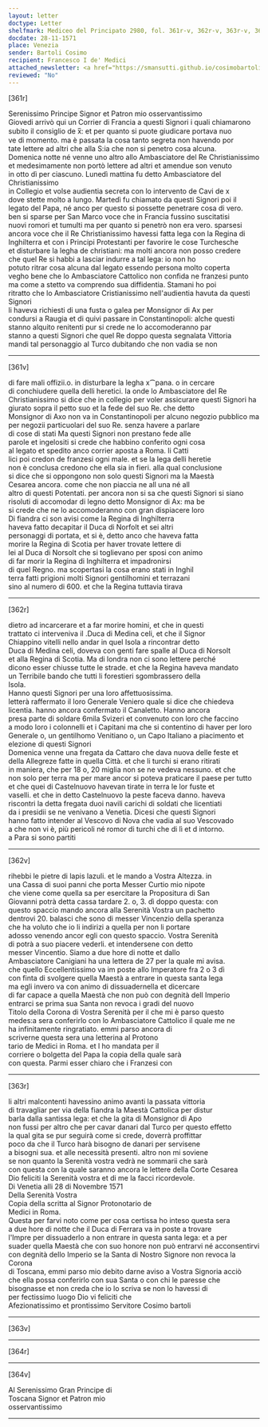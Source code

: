 ```yaml
---
layout: letter
doctype: Letter
shelfmark: Mediceo del Principato 2980, fol. 361r-v, 362r-v, 363r-v, 364r-v
docdate: 28-11-1571
place: Venezia
sender: Bartoli Cosimo
recipient: Francesco I de' Medici
attached_newsletter: <a href="https://smansutti.github.io/cosimobartoli/texts/3081_055/">3081_055</a>
reviewed: "No"
---
```


[361r]  
  
  
Serenissimo Principe Signor et Patron mio osservantissimo  
Giovedi arrivò qui un Corrier di Francia a questi Signori i quali chiamarono  
subito il consiglio de x̅: et per quanto si puote giudicare portava nuo  
ve di momento. ma è passata la cosa tanto segreta non havendo por  
tate lettere ad altri che alla S:ia che non si penetro cosa alcuna.  
Domenica notte né venne uno altro allo Ambasciatore del Re Christianissimo  
et medesimamente non portò lettere ad altri et amendue son venuto  
in otto dì per ciascuno. Lunedì mattina fu detto Ambasciatore del Christianissimo  
in Collegio et volse audientia secreta con lo intervento de Cavi de x  
dove stette molto a lungo. Martedì fu chiamato da questi Signori poi il  
legato del Papa, né anco per questo si possette penetrare cosa di vero.  
ben si sparse per San Marco voce che in Francia fussino suscitatisi  
nuovi romori et tumulti ma per quanto si penetrò non era vero. sparsesi  
ancora voce che il Re Christianissimo havessi fatta lega con la Regina di  
Inghilterra et con i Principi Protestanti per favorire le cose Turchesche  
et disturbare la legha de christiani: ma molti ancora non posso credere  
che quel Re si habbi a lasciar indurre a tal lega: io non ho  
potuto ritrar cosa alcuna dal legato essendo persona molto coperta  
vegho bene che lo Ambasciatore Cattolico non confida ne franzesi punto  
ma come a stetto va comprendo sua diffidentia. Stamani ho poi  
ritratto che lo Ambasciatore Cristianissimo nell'audientia havuta da questi Signori  
li haveva richiesti di una fusta o galea per Monsignor di Ax per  
condursi a Raugia et di quivi passare in Constantinopoli: alche questi  
stanno alquito renitenti pur si crede ne lo accomoderanno par  
stanno a questi Signori che quel Re doppo questa segnalata Vittoria  
mandi tal personaggio al Turco dubitando che non vadia se non  
  
---  

[361v]  
  
  
di fare mali offizii.o. in disturbare la legha x⁀pana. o in cercare  
di conchiudere quella delli heretici. la onde lo Ambasciatore del Re  
Christianissimo si dice che in collegio per voler assicurare questi Signori ha  
giurato sopra il petto suo et la fede del suo Re. che detto  
Monsignor di Axo non va in Constantinopoli per alcuno negozio pubblico ma  
per negozii particuolari del suo Re. senza havere a parlare  
di cose di stati Ma questi Signori non prestano fede alle  
parole et ingelositi si crede che habbino conferito ogni cosa  
al legato et spedito anco corrier aposta a Roma. li Catti  
lici poi credon de franzesi ogni male. et se la lega delli heretie  
non è conclusa credono che ella sia in fieri. alla qual conclusione  
si dice che si oppongono non solo questi Signori ma la Maestà  
Cesarea ancora. come che non piaccia ne all una né all  
altro di questi Potentati. per ancora non si sa che questi Signori si siano  
risoluti di accomodar di legno detto Monsignor di Ax: ma be  
si crede che ne lo accomoderanno con gran dispiacere loro  
Di fiandra ci son avisi come la Regina di Inghilterra  
haveva fatto decapitar il Duca di Norfolt et sei altri  
personaggi di portata, et si è, detto anco che haveva fatta  
morire la Regina di Scotia per haver trovate lettere di  
lei al Duca di Norsolt che si toglievano per sposi con animo  
di far morir la Regina di Inghilterra et impadronirsi  
di quel Regno. ma scopertasi la cosa erano stati in Inghil  
terra fatti prigioni molti Signori gentilhomini et terrazani  
sino al numero di 600. et che la Regina tuttavia tirava  
  
---  

[362r]  
  
  
dietro ad incarcerare et a far morire homini, et che in questi  
trattato ci interveniva il .Duca di Medina celi, et che il Signor  
Chiappino vitelli nello andar in quel Isola a rincontrar detto  
Duca di Medina celi, doveva con genti fare spalle al Duca di Norsolt  
et alla Regina di Scotia. Ma di londra non ci sono lettere perché  
dicono esser chiusse tutte le strade. et che la Regina haveva mandato  
un Terribile bando che tutti li forestieri sgombrassero della  
Isola.  
Hanno questi Signori per una loro affettuosissima.  
letterà raffermato il loro Generale Veniero quale si dice che chiedeva  
licentia. hanno ancora confermato il Canaletto. Hanno ancora  
presa parte di soldare 6mila Svizeri et convenuto con loro che faccino  
a modo loro i colonnelli et i Capitani ma che si contentino di haver per loro  
Generale o, un gentilhomo Venitiano o, un Capo Italiano a piacimento et  
elezione di questi Signori  
Domenica venne una fregata da Cattaro che dava nuova delle feste et  
della Allegreze fatte in quella Città. et che li turchi si erano ritirati  
in maniera, che per 18 o, 20 miglia non se ne vedeva nessuno. et che  
non solo per terra ma per mare ancor si poteva praticare il paese per tutto  
et che quei di Castelnuovo havevan tirate in terra le lor fuste et  
vaselli. et che in detto Castelnuovo la peste faceva danno. haveva  
riscontri la detta fregata duoi navili carichi di soldati che licentiati  
da i presidii se ne venivano a Venetia. Dicesi che questi Signori  
hanno fatto intender al Vescovo di Nova che vadia al suo Vescovado  
a che non vi è, più pericoli né romor di turchi che di lì et d intorno.  
a Para si sono partiti  
  
---  

[362v]  
  
  
rihebbi le pietre di lapis lazuli. et le mando a Vostra Altezza. in  
una Cassa di suoi panni che porta Messer Curtio mio nipote  
che viene come quella sa per esercitare la Propositura di San  
Giovanni potrà detta cassa tardare 2. o, 3. dì doppo questa: con  
questo spaccio mando ancora alla Serenità Vostra un pachetto  
dentrovi 20. balasci che sono di messer Vincenzio della speranza  
che ha voluto che io li indirizi a quella per non li portare  
adosso venendo ancor egli con questo spaccio. Vostra Serenità  
di potrà a suo piacere vederli. et intendersene con detto  
messer Vincentio. Siamo a due hore di notte et dallo  
Ambasciatore Canigiani ha una lettera de 27 per la quale mi avisa.  
che quello Eccellentissimo va im poste allo Imperatore fra 2 o 3 dì  
con finta di svolgere quella Maestà a entrare in questa santa lega  
ma egli invero va con animo di dissuadernella et dicercare  
di far capace a quella Maestà che non può con degnità dell Imperio  
entrarci se prima sua Santa non revoca i gradi del nuovo  
Titolo della Corona di Vostra Serenità per il che mi è parso questo  
medes:a sera conferirlo con lo Ambasciatore Cattolico il quale me ne  
ha infinitamente ringratiato. emmi parso ancora di  
scriverne questa sera una letterina al Protono  
tario de Medici in Roma. et l ho mandata per il  
corriere o bolgetta del Papa la copia della quale sarà  
con questa. Parmi esser chiaro che i Franzesi con  
  
---  

[363r]  
  
  
li altri malcontenti havessino animo avanti la passata vittoria  
di travagliar per via della fiandra la Maestà Cattolica per distur  
barla dalla santissa lega: et che la gita di Monsignor di Apo  
non fussi per altro che per cavar danari dal Turco per questo effetto  
la qual gita se pur seguirà come si crede, doverrà proffittar  
poco da che il Turco harà bisogno de danari per servisene  
a bisogni sua. et alle necessità presenti. altro non mi soviene  
se non quanto la Serenità vostra vedrà ne sommarii che sarà  
con questa con la quale saranno ancora le lettere della Corte Cesarea  
Dio feliciti la Serenità vostra et di me la facci ricordevole.  
Di Venetia alli 28 di Novembre 1571  
Della Serenità Vostra  
Copia della scritta al Signor Protonotario de  
Medici in Roma.  
Questa per farvi noto come per cosa certissa ho inteso questa sera  
a due hore di notte che il Duca di Ferrara va in poste a trovare  
l'Impre per dissuaderlo a non entrare in questa santa lega: et a per  
suader quella Maestà che con suo honore non può entrarvi né acconsentirvi  
con degnità dello Imperio se la Santa di Nostro Signore non revoca la Corona  
di Toscana, emmi parso mio debito darne aviso a Vostra Signoria acciò  
che ella possa conferirlo con sua Santa o con chi le paresse che  
bisognasse et non creda che io lo scriva se non lo havessi di  
per fectissimo luogo Dio vi feliciti che  
Afezionatissimo et prontissimo Servitore Cosimo bartoli  
  
---  

[363v]  
  
  
  
---  

[364r]  
  
  
  
---  

[364v]  
  
  
Al Serenissimo Gran Principe di  
Toscana Signor et Patron mio  
osservantissimo  
  
---  

